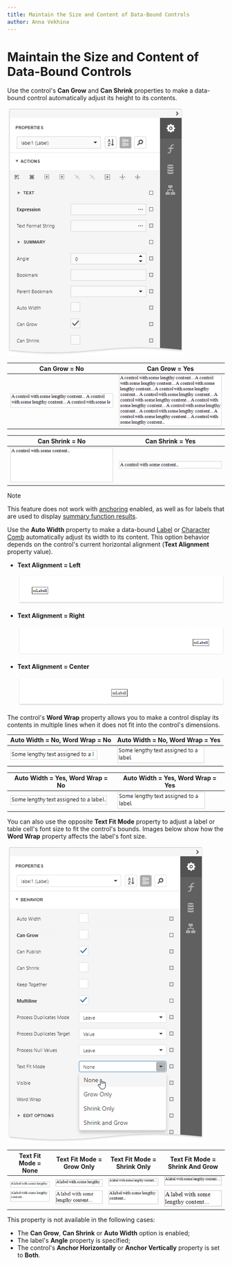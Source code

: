 ```yaml
---
title: Maintain the Size and Content of Data-Bound Controls
author: Anna Vekhina
---
```

# Maintain the Size and Content of Data-Bound Controls

Use the control's **Can Grow** and **Can Shrink** properties to make a data-bound control automatically adjust its height to its contents.

![](../../../images/eurd-web-can-grow-can-shrink-properties.png)

| **Can Grow = No** | **Can Grow = Yes** |
|---|---|
| ![](../../../images/eurd-web-can-grow-false.png) | ![](../../../images/eurd-web-can-grow-true.png) |

| **Can Shrink = No** | **Can Shrink = Yes** |
|---|---|
| ![](../../../images/eurd-web-can-shrink-false.png) | ![](../../../images/eurd-web-can-shrink-true.png) |

> [!NOTE]
> This feature does not work with [anchoring](anchor-controls.md) enabled, as well as for labels that are used to display [summary function results](../shape-report-data/shape-data-expression-bindings/calculate-a-summary.md).

Use the **Auto Width** property to make a data-bound [Label](../use-report-elements/use-basic-report-controls/label.md) or [Character Comb](../use-report-elements/use-basic-report-controls/character-comb.md) automatically adjust its width to its content. This option behavior depends on the control's current horizontal alignment (**Text Alignment** property value).

* **Text Alignment = Left**

    ![](../../../images/eurd-web-label-auto-width-left-align.png)

* **Text Alignment = Right**

    ![](../../../images/eurd-web-label-auto-width-right-align.png)

* **Text Alignment = Center**

    ![](../../../images/eurd-web-label-auto-width-center-align.png)

The control's **Word Wrap** property allows you to make a control display its contents in multiple lines when it does not fit into the control's dimensions.

| Auto Width = No, Word Wrap = No | Auto Width = No, Word Wrap = Yes |
|---|---|
| ![](../../../images/eurd-web-auto-width-false-word-wrap-false.png) | ![](../../../images/eurd-web-auto-width-false-word-wrap-true.png) |

| Auto Width = Yes, Word Wrap = No | Auto Width = Yes, Word Wrap = Yes |
|---|---|
| ![](../../../images/eurd-web-auto-width-true-word-wrap-false.png) | ![](../../../images/eurd-web-auto-width-false-word-wrap-true.png) |


You can also use the opposite **Text Fit Mode** property to adjust a label or table cell's font size to fit the control's bounds. Images below show how the **Word Wrap** property affects the label's font size.

![](../../../images/eurd-web-label-text-fit-mode-property.png) 

| Text Fit Mode = None | Text Fit Mode = Grow Only | Text Fit Mode = Shrink Only | Text Fit Mode = Shrink And Grow |
|---|---|---|---|
| ![](../../../images/eurd-web-label-text-fit-mode-none.png) | ![](../../../images/eurd-web-label-text-fit-mode-grow-only.png) | ![](../../../images/eurd-web-label-text-fit-mode-shrink-only.png) | ![](../../../images/eurd-web-label-text-fit-mode-shrink-and-grow.png) |

This property is not available in the following cases:

* The **Can Grow**, **Can Shrink** or **Auto Width** option is enabled;
* The label's **Angle** property is specified;
* The control's **Anchor Horizontally** or **Anchor Vertically** property is set to **Both**.